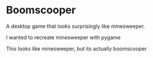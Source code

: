 # Boomscooper

A desktop game that looks surprisingly like minesweeper.

I wanted to recreate minesweeper with pygame

This looks like minesweeper, but its actually boomscooper
